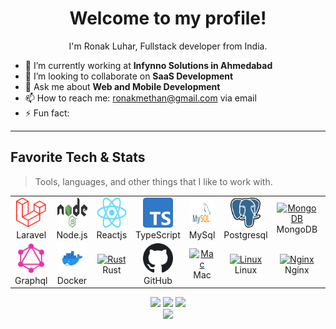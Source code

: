 <h1 align="center">Welcome to my profile!</h1>
<p align="center">I'm Ronak Luhar, Fullstack developer from India.</p>

- 🔭 I’m currently working at **Infynno Solutions in Ahmedabad**
- 👯 I’m looking to collaborate on **SaaS Development**
- 💬 Ask me about **Web and Mobile Development**
- 📫 How to reach me: [ronakmethan@gmail.com](mailto:ronakmethan@gmail.com) via email
- ⚡ Fun fact: 

---
<h2 align="left" id="ronakluhar-tech">Favorite Tech & Stats</h2>

> Tools, languages, and other things that I like to work with.

<table>
  <tr>
    <td align="center" width="96">
      <a href="#ronakluhar-tech">
        <img src="./images/laravel.png" width="48" height="48" alt="Laravel" />
      </a>
      <br>Laravel
    </td>
    <td align="center" width="96">
      <a href="#ronakluhar-tech">
        <img src="./images/node.svg" width="48" height="48" alt="Node.js" />
      </a>
      <br>Node.js
    </td>
    <td align="center" width="96">
      <a href="#ronakluhar-tech">
        <img src="./images/react.png" width="48" height="48" alt="Reactjs" />
      </a>
      <br>Reactjs
    </td>
    <td align="center" width="96">
      <a href="#ronakluhar-tech">
        <img src="./images/typescript.png" width="48" height="48" alt="Typescript" />
      </a>
      <br>TypeScript
    </td>
    <td align="center" width="96">
      <a href="#ronakluhar-tech">
        <img src="./images/mysql.svg" width="48" height="48" alt="MySql" />
      </a>
      <br>MySql
    </td>
    <td align="center" width="96">
      <a href="#ronakluhar-tech">
        <img src="./images/postgresql.png" width="48" height="48" alt="Postgresql" />
      </a>
      <br>Postgresql
    </td>
    <td align="center" width="96">
      <a href="#ronakluhar-tech">
        <img src="./images/mongodb.png" width="48" height="48" alt="MongoDB" />
      </a>
      <br>MongoDB
    </td>
    <td align="center" width="96">
      <a href="#ronakluhar-tech">
        <img src="./images/aws.png" width="48" height="48" alt="AWS" />
      </a>
      <br>AWS
    </td>
   
  </tr>
  <tr>
    <td align="center" width="96">
      <a href="#ronakluhar-tech">
        <img src="./images/graphql.png" width="48" height="48" alt="Graphql" />
      </a>
      <br>Graphql
    </td>
   <td align="center" width="96">
      <a href="#ronakluhar-tech">
        <img src="./images/docker.png" width="48" height="48" alt="Docker" />
      </a>
      <br>Docker
    </td>
    <td align="center" width="96">
      <a href="#ronakluhar-tech">
        <img src="./images/rust.png" width="48" height="48" alt="Rust" />
      </a>
      <br>Rust
    </td>
    <td align="center" width="96">
      <a href="#ronakluhar-tech">
        <img src="./images/github.png" width="48" height="48" alt="GitHub" />
      </a>
      <br>GitHub
    </td>
    <td align="center" width="96">
      <a href="#ronakluhar-tech">
        <img src="./images/apple.png" width="48" height="48" alt="Mac" />
      </a>
      <br>Mac
    </td>
    <td align="center" width="96">
      <a href="#ronakluhar-tech">
        <img src="./images/linux.png" width="48" height="48" alt="Linux" />
      </a>
      <br>Linux
    </td>
    <td align="center" width="96">
      <a href="#ronakluhar-tech">
        <img src="./images/nginx.png" width="48" height="48" alt="Nginx" />
      </a>
      <br>Nginx
    </td>
    <td align="center" width="96">
      <a href="#ronakluhar-tech">
        <img src="./images/discord.png" width="48" height="48" alt="Discord" />
      </a>
      <br>Discord
    </td>
    <td align="center" width="96">
      <a href="#ronakluhar-tech">
        <img src="./images/slack.png" width="48" height="48" alt="Slack" />
      </a>
      <br>Slack
    </td>
  </tr>
</table>

<p align="center">
  <img height="50%" width="auto" src ="https://github-readme-stats.vercel.app/api?username=ronakluhar&show_icons=true&count_private=true&theme=darcula&hide_border=true&hide=issues,contribs&bg_color=00000000">
  <img height="50%" width="auto" src ="https://github-readme-stats.vercel.app/api/top-langs/?username=ronakluhar&layout=compact&hide_border=true&theme=darcula&bg_color=00000000&langs_count=6&hide=jupyter%20notebook,tex,css,php">
  <img src ="https://github-readme-streak-stats.herokuapp.com?user=ronakluhar&theme=darcula&hide_border=true&background=FFFFFF00">
  <br>
  <img src ="https://github-profile-trophy.vercel.app/?username=ronakluhar&theme=juicyfresh&no-frame=true&row=1&&margin-w=20&no-bg=true">
</p>
